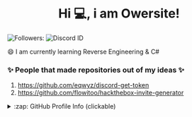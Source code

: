 <h1 align="center">Hi 💻, i am Owersite!</h1>

![Followers:](https://img.shields.io/github/followers/owersite?style=for-the-badge&color=blue) ![Discord ID](https://img.shields.io/badge/Discord-Owersite%237777-blue?style=for-the-badge) 



😄 I am currently learning Reverse Engineering & C#


### ✨ People that made repositories out of my ideas ✨
1. https://github.com/eqwyz/discord-get-token
2. https://github.com/flowitoo/hackthebox-invite-generator

<details>
  <summary>:zap: GitHub Profile Info (clickable) </summary>
  <h1 align="center">Profile Status</h1>
  <details>
    <summary>:zap: Languages (clickabe) </summary>
  <img align="center" alt="Most used languages" src="https://github-readme-stats.vercel.app/api/top-langs/?username=Owersite&layout=compact&langs_count=4)](https://github.com/anuraghazra/github-readme-stats)" />
    </details>
  
  <details>
    <summary>:zap: GitHub Status (clickable)</summary>
  <img align="center" alt="My GitHub Stats" src="https://github-readme-stats.codestackr.vercel.app/api?username=Owersite&show_icons=true&theme=default&hide_border=true" />
</details>

My favorite meme:
## ![meme 🤟](niggito.jpg)
